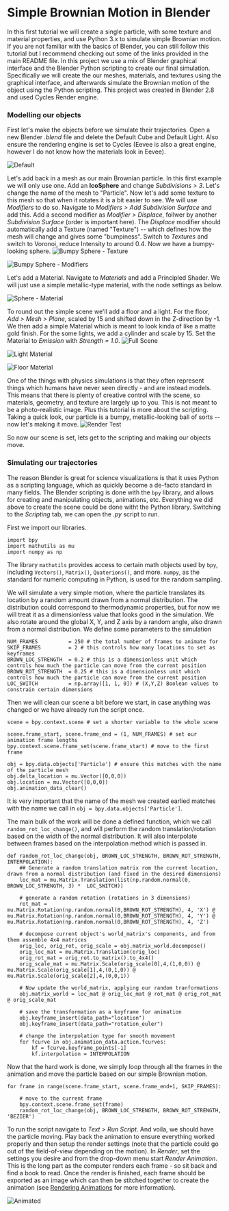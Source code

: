 # Simple Brownian Motion in Blender

In this first tutorial we will create a single particle, with some texture and material properties, and use Python 3.x to simulate simple Brownian motion. If you are not familiar with the basics of Blender, you can still follow this tutorial but I recommend checking out some of the links provided in the main README file. In this project we use a mix of Blender graphical interface and the Blender Python scripting to create our final simulation. Specifically we will create the our meshes, materials, and textures using the graphical interface, and afterwards simulate the Brownian motion of the object using the Python scripting. This project was created in Blender 2.8 and used Cycles Render engine. 

### Modelling our objects
First let's make the objects before we simulate their trajectories. Open a new Blender *.blend* file and delete the Default Cube and Default Light. Also ensure the rendering engine is set to Cycles (Eevee is also a great engine, however I do not know how the materials look in Eevee).

![Default](images/brownian_1.png)

Let's add back in a mesh as our main Brownian particle. In this first example we will only use one. Add an **IcoSphere** and change *Subdivisions > 3*. Let's change the name of the mesh to "Particle". Now let's add some texture to this mesh so that when it rotates it is a bit easier to see. We will use *Modifiers* to do so. Navigate to *Modifiers > Add Subdivision Surface* and add this. Add a second modifier as *Modifier > Displace*, follwer by another *Subdivision Surface* (order is important here). The *Displace* modifier should automatically add a Texture (named "Texture") -- which defines how the mesh will change and gives some "bumpiness". Switch to *Textures* and switch to Voronoi, reduce Intensity to around 0.4. Now we have a bumpy-looking sphere. 
![Bumpy Sphere - Texture](images/brownian_2.png)

![Bumpy Sphere - Modifiers](images/brownian_3.png)


Let's add a Material. Navigate to *Materials* and add a Principled Shader. We will just use a simple metallic-type material, with the node settings as below. 

![Sphere - Material](images/brownian_4.png)

To round out the simple scene we'll add a floor and a light. For the floor, *Add > Mesh > Plane*, scaled by 15 and shifted down in the Z-direction by -1. We then add a simple Material which is meant to look kinda of like a matte gold finish.
For the some lights, we add a cylinder and scale by 15. Set the Material to *Emission* with *Strength = 1.0*.
![Full Scene](images/brownian_5.png)

![Light Material](images/brownian_41.png)

![Floor Material](images/brownian_6.png)

One of the things with physics simulations is that they often represent things which humans have never seen directly - and are instead models. This means that there is plenty of creative control with the scene, so materials, geometry, and texture are largely up to you. This is not meant to be a photo-realistic image. Plus this tutorial is more about the scripting. Taking a quick look, our particle is a bumpy, metallic-looking ball of sorts -- now let's making it move.
![Render Test](images/brownian_7.png)

So now our scene is set, lets get to the scripting and making our objects move.

### Simulating our trajectories
The reason Blender is great for science visualizations is that it uses Python as a scripting language, which as quickly become a de-facto standard in many fields. The Blender scripting is done with the `bpy` library, and allows for creating and manipulating objects, animations, etc. Everything we did above to create the scene could be done witht the Python library. Switching to the *Scripting* tab, we can open the *.py* script to run.

First we import our libraries.

```
import bpy
import mathutils as mu
import numpy as np
```

The library `mathutils` provides access to certain math objects used by `bpy`, including `Vectors()`, `Matrix()`, `Quaterions()`, and more. `numpy`, as the standard for numeric computing in Python, is used for the random sampling.

We will simulate a very simple motion, where the particle translates its location by a random amount drawn from a normal distribution. The distribution could correspond to thermodynamic properties, but for now we will treat it as a dimensionless value that looks good in the simulation. We also rotate around the global X, Y, and Z axis by a random angle, also drawn from a normal distribution. We define some parameters to the simulation

```
NUM_FRAMES          = 250 # the total number of frames to animate for
SKIP_FRAMES         = 2 # this controls how many locations to set as keyframes
BROWN_LOC_STRENGTH  = 0.2 # this is a dimensionless unit which controls how much the particle can move from the current position
BROWN_ROT_STRENGTH  = 0.25 # this is a dimensionless unit which controls how much the particle can move from the current position
LOC_SWITCH          = np.array([1, 1, 0]) # (X,Y,Z) Boolean values to constrain certain dimensions
```

Then we will clean our scene a bit before we start, in case anything was changed or we have already run the script once.
```
scene = bpy.context.scene # set a shorter variable to the whole scene

scene.frame_start, scene.frame_end = (1, NUM_FRAMES) # set our animation frame lengths
bpy.context.scene.frame_set(scene.frame_start) # move to the first frame

obj = bpy.data.objects['Particle'] # ensure this matches with the name of the particle mesh
obj.delta_location = mu.Vector([0,0,0])
obj.location = mu.Vector([0,0,0])
obj.animation_data_clear()
```

It is very important that the name of the mesh we created earlied matches with the name we call in `obj = bpy.data.objects['Particle']`. 

The main bulk of the work will be done a defined function, which we call `random_rot_loc_change()`, and will perform the random translation/rotation based on the width of the normal distribution. It will also interpolate between frames based on the interpolation method which is passed in.

```
def random_rot_loc_change(obj, BROWN_LOC_STRENGTH, BROWN_ROT_STRENGTH, INTERPOLATION):
    ## Generate a random translation matrix rom the current location, drawn from a normal distribution (and fixed in the desired dimensions)
    loc_mat = mu.Matrix.Translation(list(np.random.normal(0, BROWN_LOC_STRENGTH, 3) *  LOC_SWITCH))

    # generate a random rotation (rotations in 3 dimensions)
    rot_mat = mu.Matrix.Rotation(np.random.normal(0,BROWN_ROT_STRENGTH), 4, 'X') @ mu.Matrix.Rotation(np.random.normal(0,BROWN_ROT_STRENGTH), 4, 'Y') @ mu.Matrix.Rotation(np.random.normal(0,BROWN_ROT_STRENGTH), 4, 'Z') 

    # decompose current object's world_matrix's components, and from them assemble 4x4 matrices
    orig_loc, orig_rot, orig_scale = obj.matrix_world.decompose()
    orig_loc_mat = mu.Matrix.Translation(orig_loc)
    orig_rot_mat = orig_rot.to_matrix().to_4x4()
    orig_scale_mat = mu.Matrix.Scale(orig_scale[0],4,(1,0,0)) @ mu.Matrix.Scale(orig_scale[1],4,(0,1,0)) @ mu.Matrix.Scale(orig_scale[2],4,(0,0,1))

    # Now update the world_matrix, applying our random tranformations
    obj.matrix_world = loc_mat @ orig_loc_mat @ rot_mat @ orig_rot_mat @ orig_scale_mat
        
    # save the transformation as a keyframe for animation
    obj.keyframe_insert(data_path="location")
    obj.keyframe_insert(data_path="rotation_euler")
     
    # change the interpolation type for smooth movement
    for fcurve in obj.animation_data.action.fcurves:
        kf = fcurve.keyframe_points[-1]
        kf.interpolation = INTERPOLATION
```

Now that the hard work is done, we simply loop through all the frames in the animation and move the particle based on our simple Brownian motion.

```
for frame in range(scene.frame_start, scene.frame_end+1, SKIP_FRAMES):
    
    # move to the current frame
    bpy.context.scene.frame_set(frame)
    random_rot_loc_change(obj, BROWN_LOC_STRENGTH, BROWN_ROT_STRENGTH, 'BEZIER')
```

To run the script navigate to *Text > Run Script*. And voila, we should have the particle moving. Play back the animation to ensure everything worked properly and then setup the render settings (note that the particle could go out of the field-of-view depending on the motion). In *Render*, set the settings you desire and from the drop-down menu start *Render Animation*. This is the long part as the computer renders each frame - so sit back and find a book to read. Once the render is finished, each frame should be exported as an image which can then be stitched together to create the animation (see [Rendering Animations](https://docs.blender.org/manual/en/latest/render/workflows/animations.html) for more information).

![Animated](images/animated_norender.gif)
